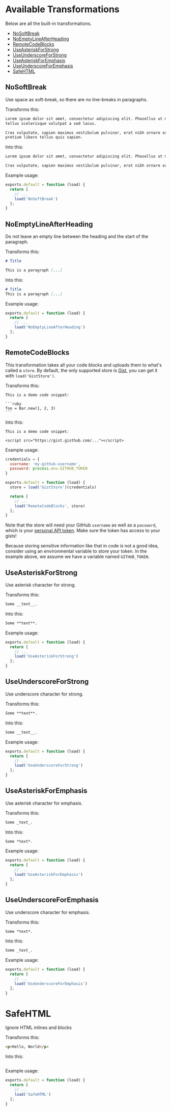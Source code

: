 # Available Transformations
Below are all the built-in transformations.

* [NoSoftBreak](#NoSoftBreak)
* [NoEmptyLineAfterHeading](#NoEmptyLineAfterHeading)
* [RemoteCodeBlocks](#RemoteCodeBlocks)
* [UseAsteriskForStrong](#UseAsteriskForStrong)
* [UseUnderscoreForStrong](#UseUnderscoreForStrong)
* [UseAsteriskForEmphasis](#UseAsteriskForEmphasis)
* [UseUnderscoreForEmphasis](#UseUnderscoreForEmphasis)
* [SafeHTML](#SafeHTML)

## NoSoftBreak
Use space as soft-break, so there are no line-breaks in paragraphs.

Transforms this:

```markdown
Lorem ipsum dolor sit amet, consectetur adipiscing elit. Phasellus ut mauris ut
tellus scelerisque volutpat a sed lacus.

Cras vulputate, sapien maximus vestibulum pulvinar, erat nibh ornare orci, ut
pretium libero tellus quis sapien.
```

Into this:

```markdown
Lorem ipsum dolor sit amet, consectetur adipiscing elit. Phasellus ut mauris ut tellus scelerisque volutpat a sed lacus.

Cras vulputate, sapien maximus vestibulum pulvinar, erat nibh ornare orci, ut pretium libero tellus quis sapien.
```

Example usage:

```javascript
exports.default = function (load) {
  return [
    // ...
    load('NoSoftBreak')
  ];
}
```

## NoEmptyLineAfterHeading
Do not leave an empty line between the heading and the start of the paragraph.

Transforms this:

```markdown
# Title

This is a paragraph [...]
```

Into this:

```markdown
# Title
This is a paragraph [...]
```

Example usage:

```javascript
exports.default = function (load) {
  return [
    // ...
    load('NoEmptyLineAfterHeading')
  ];
}
```

## RemoteCodeBlocks
This transformation takes all your code blocks and uploads them to what's called
a `store`. By default, the only supported store is
[Gist](https://gist.github.com/), you can get it with `load('GistStore')`.

Transforms this:


    This is a demo code snippet:

    ```ruby
    foo = Bar.new(1, 2, 3)
    ```  

Into this:

    This is a demo code snippet:

    <script src="https://gist.gisthub.com/..."></script>

Example usage:
```javascript
credentials = {
  username: 'my-github-username',
  password: process.env.GITHUB_TOKEN
}

exports.default = function (load) {
  store = load('GistStore')(credentials)

  return [
    // ...
    load('RemoteCodeBlocks', store)
  ];
}
```

Note that the store will need your GitHub `username` as well as a `password`,
which is  your [personal API
token](https://github.blog/2013-05-16-personal-api-tokens/). Make sure the token
has access to your gists!

Because storing sensitive information like that in code is not a good idea,
consider using an environmental variable to store your token. In the example
above, we assume we have a variable named `GITHUB_TOKEN`.

## UseAsteriskForStrong
Use asterisk character for strong.

Transforms this:

```markdown
Some __text__.
```

Into this:

```markdown
Some **text**.
```

Example usage:

```javascript
exports.default = function (load) {
  return [
    // ...
    load('UseAsteriskForStrong')
  ];
}
```

## UseUnderscoreForStrong
Use underscore character for strong.

Transforms this:

```markdown
Some **text**.
```

Into this:

```markdown
Some __text__.
```

Example usage:

```javascript
exports.default = function (load) {
  return [
    // ...
    load('UseUnderscoreForStrong')
  ];
}
```

## UseAsteriskForEmphasis
Use asterisk character for emphasis.

Transforms this:

```markdown
Some _text_.
```

Into this:

```markdown
Some *text*.
```

Example usage:

```javascript
exports.default = function (load) {
  return [
    // ...
    load('UseAsteriskForEmphasis')
  ];
}
```

## UseUnderscoreForEmphasis
Use underscore character for emphasis.

Transforms this:

```markdown
Some *text*.
```

Into this:

```markdown
Some _text_.
```

Example usage:

```javascript
exports.default = function (load) {
  return [
    // ...
    load('UseUnderscoreForEmphasis')
  ];
}
```

# SafeHTML
Ignore HTML inlines and blocks

Transforms this:

```markdown
<p>Hello, World</p>
```

Into this:

```markdown
```

Example usage:

```javascript
exports.default = function (load) {
  return [
    // ...
    load('SafeHTML')
  ];
}
```
